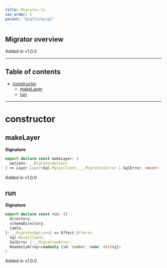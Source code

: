 ```yaml
---
title: Migrator.ts
nav_order: 2
parent: "@sqlfx/mysql"
---
```


## Migrator overview

Added in v1.0.0

---

<h2 class="text-delta">Table of contents</h2>

- [constructor](#constructor)
  - [makeLayer](#makelayer)
  - [run](#run)

---

# constructor

## makeLayer

**Signature**

```ts
export declare const makeLayer: (
  options: _.MigratorOptions
) => Layer.Layer<Sql.MysqlClient, _.MigrationError | SqlError, never>
```

Added in v1.0.0

## run

**Signature**

```ts
export declare const run: ({
  directory,
  schemaDirectory,
  table,
}: _.MigratorOptions) => Effect.Effect<
  Sql.MysqlClient,
  SqlError | _.MigrationError,
  ReadonlyArray<readonly [id: number, name: string]>
>
```

Added in v1.0.0
